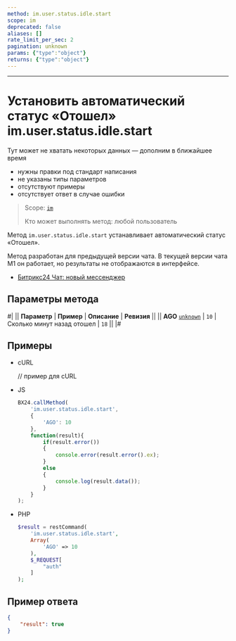 ```yaml
---
method: im.user.status.idle.start
scope: im
deprecated: false
aliases: []
rate_limit_per_sec: 2
pagination: unknown
params: {"type":"object"}
returns: {"type":"object"}
---
```



---

# Установить автоматический статус «Отошел» im.user.status.idle.start



Тут может не хватать некоторых данных — дополним в ближайшее время







- нужны правки под стандарт написания
- не указаны типы параметров
- отсутствуют примеры
- отсутствует ответ в случае ошибки





> Scope: [`im`](../../scopes/permissions.md)
>
> Кто может выполнять метод: любой пользователь

Метод `im.user.status.idle.start` устанавливает автоматический статус «Отошел».

Метод разработан для предыдущей версии чата. В текущей версии чата М1 он работает, но результаты не отображаются в интерфейсе.



- [Битрикс24 Чат: новый мессенджер](https://helpdesk.bitrix24.ru/open/19071750/)



## Параметры метода

#|
|| **Параметр** | **Пример** | **Описание** | **Ревизия** ||
|| **AGO**
[`unknown`](../../data-types.md) | `10` | Сколько минут назад отошел | `18` ||
|#



## Примеры



- cURL

    // пример для cURL

- JS

    ```js
    BX24.callMethod(
        'im.user.status.idle.start',
        {
            'AGO': 10
        },
        function(result){
            if(result.error())
            {
                console.error(result.error().ex);
            }
            else
            {
                console.log(result.data());
            }
        }
    );
    ```

- PHP

    

    ```php
    $result = restCommand(
        'im.user.status.idle.start',
        Array(
            'AGO' => 10
        ),
        $_REQUEST[
            "auth"
        ]
    );
    ```





## Пример ответа

```json
{
    "result": true
}
```


